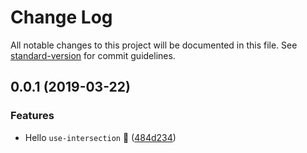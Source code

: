 # Change Log

All notable changes to this project will be documented in this file. See [standard-version](https://github.com/conventional-changelog/standard-version) for commit guidelines.

## 0.0.1 (2019-03-22)

### Features

- Hello `use-intersection` :tada: ([484d234](https://github.com/cats-oss/use-intersection/commit/484d234))
